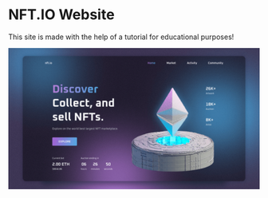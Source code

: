 # NFT.IO Website

This site is made with the help of a tutorial for educational purposes!

![preview img](/preview.png)
